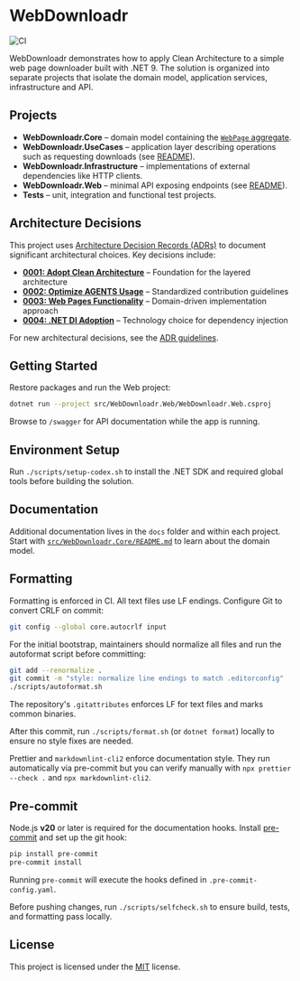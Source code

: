 # WebDownloadr

![CI](https://github.com/beriniwlew/webdownloadr/actions/workflows/ci.yml/badge.svg?branch=main)

WebDownloadr demonstrates how to apply Clean Architecture to a simple web page downloader built with .NET 9. The solution is organized into
separate projects that isolate the domain model, application services, infrastructure and API.

## Projects

- **WebDownloadr.Core** – domain model containing the [`WebPage` aggregate](src/WebDownloadr.Core/WebPageAggregate/README.md).
- **WebDownloadr.UseCases** – application layer describing operations such as requesting downloads (see
  [README](src/WebDownloadr.UseCases/README.md)).
- **WebDownloadr.Infrastructure** – implementations of external dependencies like HTTP clients.
- **WebDownloadr.Web** – minimal API exposing endpoints (see [README](src/WebDownloadr.Web/README.md)).
- **Tests** – unit, integration and functional test projects.

## Architecture Decisions

This project uses [Architecture Decision Records (ADRs)](docs/architecture-decisions/README.md) to document significant architectural
choices. Key decisions include:

- **[0001: Adopt Clean Architecture](docs/architecture-decisions/0001-adopt-clean-architecture.md)** – Foundation for the layered
  architecture
- **[0002: Optimize AGENTS Usage](docs/architecture-decisions/0002-optimize-agents-usage.md)** – Standardized contribution guidelines
- **[0003: Web Pages Functionality](docs/architecture-decisions/0003-web-pages-functionality.md)** – Domain-driven implementation approach
- **[0004: .NET DI Adoption](docs/architecture-decisions/0004-dotnet-di-adoption.md)** – Technology choice for dependency injection

For new architectural decisions, see the [ADR guidelines](docs/architecture-decisions/AGENTS.md).

## Getting Started

Restore packages and run the Web project:

```bash
dotnet run --project src/WebDownloadr.Web/WebDownloadr.Web.csproj
```

Browse to `/swagger` for API documentation while the app is running.

## Environment Setup

Run `./scripts/setup-codex.sh` to install the .NET SDK and required global tools before building the solution.

## Documentation

Additional documentation lives in the `docs` folder and within each project. Start with
[`src/WebDownloadr.Core/README.md`](src/WebDownloadr.Core/README.md) to learn about the domain model.

## Formatting

Formatting is enforced in CI. All text files use LF endings. Configure Git to convert CRLF on commit:

```bash
git config --global core.autocrlf input
```

For the initial bootstrap, maintainers should normalize all files and run the autoformat script before committing:

```bash
git add --renormalize .
git commit -m "style: normalize line endings to match .editorconfig"
./scripts/autoformat.sh
```

The repository's `.gitattributes` enforces LF for text files and marks common binaries.

After this commit, run `./scripts/format.sh` (or `dotnet format`) locally to ensure no style fixes are needed.

Prettier and `markdownlint-cli2` enforce documentation style. They run automatically via pre-commit but you can verify manually with
`npx prettier --check .` and `npx markdownlint-cli2`.

## Pre-commit

Node.js **v20** or later is required for the documentation hooks. Install [pre-commit](https://pre-commit.com/) and set up the git hook:

```bash
pip install pre-commit
pre-commit install
```

Running `pre-commit` will execute the hooks defined in `.pre-commit-config.yaml`.

Before pushing changes, run `./scripts/selfcheck.sh` to ensure build, tests, and formatting pass locally.

## License

This project is licensed under the [MIT](LICENSE) license.
